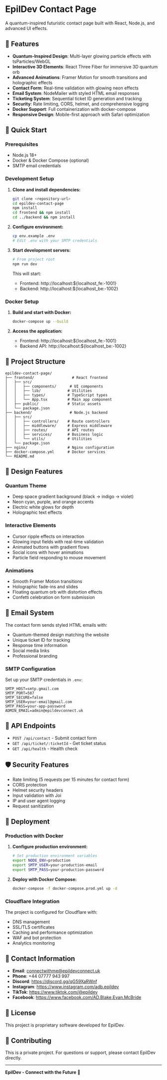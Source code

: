 # EpilDev Contact Page

A quantum-inspired futuristic contact page built with React, Node.js, and advanced UI effects.

## 🌟 Features

- **Quantum-Inspired Design**: Multi-layer glowing particle effects with tsParticles/WebGL
- **Interactive 3D Elements**: React Three Fiber for immersive 3D quantum orb
- **Advanced Animations**: Framer Motion for smooth transitions and holographic effects
- **Contact Form**: Real-time validation with glowing neon effects
- **Email System**: NodeMailer with styled HTML email responses
- **Ticketing System**: Sequential ticket ID generation and tracking
- **Security**: Rate limiting, CORS, helmet, and comprehensive logging
- **Docker Support**: Full containerization with docker-compose
- **Responsive Design**: Mobile-first approach with Safari optimization

## 🚀 Quick Start

### Prerequisites

- Node.js 18+
- Docker & Docker Compose (optional)
- SMTP email credentials

### Development Setup

1. **Clone and install dependencies:**
   ```bash
   git clone <repository-url>
   cd epildev-contact-page
   npm install
   cd frontend && npm install
   cd ../backend && npm install
   ```

2. **Configure environment:**
   ```bash
   cp env.example .env
   # Edit .env with your SMTP credentials
   ```

3. **Start development servers:**
   ```bash
   # From project root
   npm run dev
   ```

   This will start:
   - Frontend: http://localhost:${localhost_fe:-1001}
   - Backend: http://localhost:${localhost_be:-1002}

### Docker Setup

1. **Build and start with Docker:**
   ```bash
   docker-compose up --build
   ```

2. **Access the application:**
   - Frontend: http://localhost:${localhost_fe:-1001}
   - Backend API: http://localhost:${localhost_be:-1002}

## 📁 Project Structure

```
epildev-contact-page/
├── frontend/                 # React frontend
│   ├── src/
│   │   ├── components/      # UI components
│   │   ├── lib/            # Utilities
│   │   ├── types/          # TypeScript types
│   │   └── App.tsx         # Main app component
│   ├── public/             # Static assets
│   └── package.json
├── backend/                 # Node.js backend
│   ├── src/
│   │   ├── controllers/    # Route controllers
│   │   ├── middleware/     # Express middleware
│   │   ├── routes/         # API routes
│   │   ├── services/       # Business logic
│   │   └── utils/          # Utilities
│   └── package.json
├── nginx/                  # Nginx configuration
├── docker-compose.yml      # Docker services
└── README.md
```

## 🎨 Design Features

### Quantum Theme
- Deep space gradient background (black → indigo → violet)
- Neon cyan, purple, and orange accents
- Electric white glows for depth
- Holographic text effects

### Interactive Elements
- Cursor ripple effects on interaction
- Glowing input fields with real-time validation
- Animated buttons with gradient flows
- Social icons with hover animations
- Particle field responding to mouse movement

### Animations
- Smooth Framer Motion transitions
- Holographic fade-ins and slides
- Floating quantum orb with distortion effects
- Confetti celebration on form submission

## 📧 Email System

The contact form sends styled HTML emails with:
- Quantum-themed design matching the website
- Unique ticket ID for tracking
- Response time information
- Social media links
- Professional branding

### SMTP Configuration

Set up your SMTP credentials in `.env`:

```env
SMTP_HOST=smtp.gmail.com
SMTP_PORT=587
SMTP_SECURE=false
SMTP_USER=your-email@gmail.com
SMTP_PASS=your-app-password
ADMIN_EMAIL=admin@epildevconnect.uk
```

## 🔧 API Endpoints

- `POST /api/contact` - Submit contact form
- `GET /api/ticket/:ticketId` - Get ticket status
- `GET /api/health` - Health check

## 🛡️ Security Features

- Rate limiting (5 requests per 15 minutes for contact form)
- CORS protection
- Helmet security headers
- Input validation with Joi
- IP and user agent logging
- Request sanitization

## 🚀 Deployment

### Production with Docker

1. **Configure production environment:**
   ```bash
   # Set production environment variables
   export NODE_ENV=production
   export SMTP_USER=your-production-email
   export SMTP_PASS=your-production-password
   ```

2. **Deploy with Docker Compose:**
   ```bash
   docker-compose -f docker-compose.prod.yml up -d
   ```

### Cloudflare Integration

The project is configured for Cloudflare with:
- DNS management
- SSL/TLS certificates
- Caching and performance optimization
- WAF and bot protection
- Analytics monitoring

## 🎯 Contact Information

- **Email**: connectwithme@epildevconnect.uk
- **Phone**: +44 07777 943 997
- **Discord**: https://discord.gg/qG59XaRWnf
- **Instagram**: https://www.instagram.com/adb.epildev
- **TikTok**: https://www.tiktok.com/@epildev
- **Facebook**: https://www.facebook.com/AD.Blake.Evan.McBride

## 📄 License

This project is proprietary software developed for EpilDev.

## 🤝 Contributing

This is a private project. For questions or support, please contact EpilDev directly.

---

**EpilDev - Connect with the Future** 🚀


